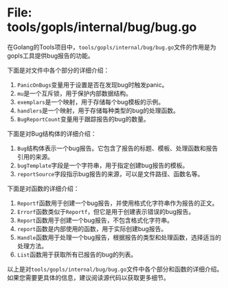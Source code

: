 # File: tools/gopls/internal/bug/bug.go

在Golang的Tools项目中，`tools/gopls/internal/bug/bug.go`文件的作用是为gopls工具提供bug报告的功能。

下面是对文件中各个部分的详细介绍：

1. `PanicOnBugs`变量用于设置是否在发现bug时触发panic。
2. `mu`是一个互斥锁，用于保护内部数据结构。
3. `exemplars`是一个映射，用于存储每个bug模板的示例。
4. `handlers`是一个映射，用于存储每种类型的bug的处理函数。
5. `BugReportCount`变量用于跟踪报告的bug的数量。

下面是对Bug结构体的详细介绍：

1. `Bug`结构体表示一个bug报告。它包含了报告的标题、模板、处理函数和报告引用的来源。
2. `bugTemplate`字段是一个字符串，用于指定创建bug报告的模板。
3. `reportSource`字段指示bug报告的来源，可以是文件路径、函数名等。

下面是对函数的详细介绍：

1. `Reportf`函数用于创建一个bug报告，并使用格式化字符串作为报告的正文。
2. `Errorf`函数类似于`Reportf`，但它是用于创建表示错误的bug报告。
3. `Report`函数用于创建一个bug报告，不包含格式化字符串。
4. `report`函数是内部使用的函数，用于实际创建bug报告。
5. `Handle`函数用于处理一个bug报告，根据报告的类型和处理函数，选择适当的处理方法。
6. `List`函数用于获取所有已报告的bug的列表。

以上是对`tools/gopls/internal/bug/bug.go`文件中各个部分和函数的详细介绍。如果您需要更具体的信息，建议阅读源代码以获取更多细节。

